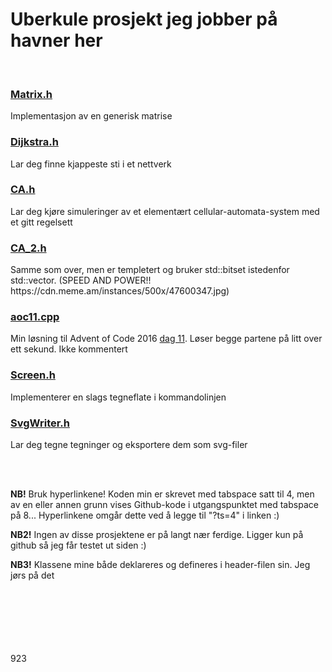 <h1>Uberkule prosjekt jeg jobber på havner her</h1>

</br>

<h3><a href="/Matrix.h?ts=4">Matrix.h</a></h3>
<p>Implementasjon av en generisk matrise</p>

<h3><a href="/Dijkstra.h?ts=4">Dijkstra.h</a></h3>
<p>Lar deg finne kjappeste sti i et nettverk</p>

<h3><a href="/CA.h?ts=4">CA.h</a></h3>
<p>Lar deg kjøre simuleringer av et elementært cellular-automata-system med et 
		gitt regelsett </p>
		
<h3><a href="/CA_2.h?ts=4">CA_2.h</a></h3>
<p>Samme som over, men er templetert og bruker std::bitset istedenfor 
		std::vector. (SPEED AND POWER!! 
		https://cdn.meme.am/instances/500x/47600347.jpg)</p>

<h3><a href="/aoc11.cpp?ts=4">aoc11.cpp</a></h3>
<p>Min løsning til Advent of Code 2016 
		<a href="http://adventofcode.com/2016/day/11">dag 11</a>. Løser begge 
		partene på litt over ett sekund. Ikke kommentert</p>

<h3><a href="/Screen.h?ts=4">Screen.h</a></h3>
<p>Implementerer en slags tegneflate i 
		kommandolinjen</p>

<h3><a href="/SvgWriter.h?ts=4">SvgWriter.h</a></h3>
<p>Lar deg tegne tegninger og eksportere dem som 
		svg-filer</p>

</br></br>

<b>NB!</b> Bruk hyperlinkene! Koden min er skrevet med tabspace satt til 4, 
		men av en eller annen grunn vises Github-kode i utgangspunktet med 
		tabspace på 8... Hyperlinkene omgår dette ved å legge til "?ts=4" i 
		linken :)

<b>NB2!</b> Ingen av disse prosjektene er på langt nær ferdige. Ligger kun
		på github så jeg får testet ut siden :)

<b>NB3!</b> Klassene mine både deklareres og defineres i header-filen sin. Jeg 
		jørs på det

</br></br></br></br></br></br>
923
